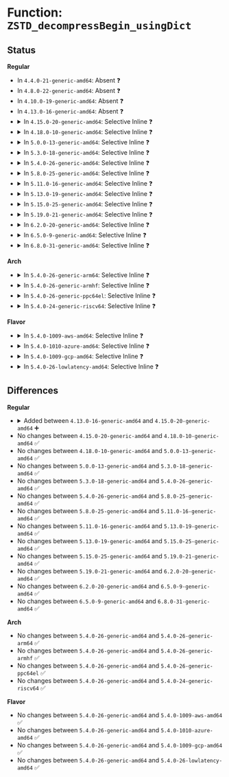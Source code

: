 # Function: <code>ZSTD_decompressBegin_usingDict</code>

## Status
<b>Regular</b>
<ul>
<li>
In <code>4.4.0-21-generic-amd64</code>: Absent ❓
</li>
<li>
In <code>4.8.0-22-generic-amd64</code>: Absent ❓
</li>
<li>
In <code>4.10.0-19-generic-amd64</code>: Absent ❓
</li>
<li>
In <code>4.13.0-16-generic-amd64</code>: Absent ❓
</li>
<li>
<details>
<summary>In <code>4.15.0-20-generic-amd64</code>: Selective Inline ❓</summary>

```c
size_t ZSTD_decompressBegin_usingDict(ZSTD_DCtx * dctx, const void * dict, size_t dictSize)
```

```json
{
  "name": "ZSTD_decompressBegin_usingDict",
  "collision_type": "Unique Global",
  "inline_type": "Selective",
  "funcs": [
    {
      "addr": 18446744071583789521,
      "name": "ZSTD_decompressBegin_usingDict",
      "external": true,
      "loc": "lib/zstd/decompress.c:1968",
      "file": "lib/zstd/decompress.c",
      "inline": "not declared, inlined",
      "caller_inline": [
        "lib/zstd/decompress.c:ZSTD_decompressDCtx"
      ],
      "caller_func": [
        "lib/zstd/decompress.c:ZSTD_decompressStream"
      ]
    }
  ],
  "symbols": [
    {
      "addr": 18446744071583765888,
      "name": "ZSTD_decompressBegin_usingDict",
      "section": ".text",
      "bind": "STB_GLOBAL",
      "size": 351
    }
  ]
}
```
</details>
</li>
<li>
<details>
<summary>In <code>4.18.0-10-generic-amd64</code>: Selective Inline ❓</summary>

```c
size_t ZSTD_decompressBegin_usingDict(ZSTD_DCtx * dctx, const void * dict, size_t dictSize)
```

```json
{
  "name": "ZSTD_decompressBegin_usingDict",
  "collision_type": "Unique Global",
  "inline_type": "Selective",
  "funcs": [
    {
      "addr": 18446744071583981552,
      "name": "ZSTD_decompressBegin_usingDict",
      "external": true,
      "loc": "lib/zstd/decompress.c:1968",
      "file": "lib/zstd/decompress.c",
      "inline": "not declared, inlined",
      "caller_inline": [],
      "caller_func": [
        "lib/zstd/decompress.c:ZSTD_decompressDCtx"
      ]
    }
  ],
  "symbols": [
    {
      "addr": 18446744071583981552,
      "name": "ZSTD_decompressBegin_usingDict",
      "section": ".text",
      "bind": "STB_GLOBAL",
      "size": 351
    }
  ]
}
```
</details>
</li>
<li>
<details>
<summary>In <code>5.0.0-13-generic-amd64</code>: Selective Inline ❓</summary>

```c
size_t ZSTD_decompressBegin_usingDict(ZSTD_DCtx * dctx, const void * dict, size_t dictSize)
```

```json
{
  "name": "ZSTD_decompressBegin_usingDict",
  "collision_type": "Unique Global",
  "inline_type": "Selective",
  "funcs": [
    {
      "addr": 18446744071584062688,
      "name": "ZSTD_decompressBegin_usingDict",
      "external": true,
      "loc": "lib/zstd/decompress.c:1968",
      "file": "lib/zstd/decompress.c",
      "inline": "not declared, inlined",
      "caller_inline": [],
      "caller_func": [
        "lib/zstd/decompress.c:ZSTD_decompressDCtx"
      ]
    }
  ],
  "symbols": [
    {
      "addr": 18446744071584062688,
      "name": "ZSTD_decompressBegin_usingDict",
      "section": ".text",
      "bind": "STB_GLOBAL",
      "size": 351
    }
  ]
}
```
</details>
</li>
<li>
<details>
<summary>In <code>5.3.0-18-generic-amd64</code>: Selective Inline ❓</summary>

```c
size_t ZSTD_decompressBegin_usingDict(ZSTD_DCtx * dctx, const void * dict, size_t dictSize)
```

```json
{
  "name": "ZSTD_decompressBegin_usingDict",
  "collision_type": "Unique Global",
  "inline_type": "Selective",
  "funcs": [
    {
      "addr": 18446744071584248608,
      "name": "ZSTD_decompressBegin_usingDict",
      "external": true,
      "loc": "lib/zstd/decompress.c:1969",
      "file": "lib/zstd/decompress.c",
      "inline": "not declared, inlined",
      "caller_inline": [],
      "caller_func": [
        "lib/zstd/decompress.c:ZSTD_decompressDCtx",
        "lib/zstd/decompress.c:ZSTD_decompressMultiFrame"
      ]
    }
  ],
  "symbols": [
    {
      "addr": 18446744071584248608,
      "name": "ZSTD_decompressBegin_usingDict",
      "section": ".text",
      "bind": "STB_GLOBAL",
      "size": 372
    }
  ]
}
```
</details>
</li>
<li>
<details>
<summary>In <code>5.4.0-26-generic-amd64</code>: Selective Inline ❓</summary>

```c
size_t ZSTD_decompressBegin_usingDict(ZSTD_DCtx * dctx, const void * dict, size_t dictSize)
```

```json
{
  "name": "ZSTD_decompressBegin_usingDict",
  "collision_type": "Unique Global",
  "inline_type": "Selective",
  "funcs": [
    {
      "addr": 18446744071584383408,
      "name": "ZSTD_decompressBegin_usingDict",
      "external": true,
      "loc": "lib/zstd/decompress.c:1969",
      "file": "lib/zstd/decompress.c",
      "inline": "not declared, inlined",
      "caller_inline": [],
      "caller_func": [
        "lib/zstd/decompress.c:ZSTD_decompressDCtx",
        "lib/zstd/decompress.c:ZSTD_decompressMultiFrame"
      ]
    }
  ],
  "symbols": [
    {
      "addr": 18446744071584383408,
      "name": "ZSTD_decompressBegin_usingDict",
      "section": ".text",
      "bind": "STB_GLOBAL",
      "size": 372
    }
  ]
}
```
</details>
</li>
<li>
<details>
<summary>In <code>5.8.0-25-generic-amd64</code>: Selective Inline ❓</summary>

```c
size_t ZSTD_decompressBegin_usingDict(ZSTD_DCtx * dctx, const void * dict, size_t dictSize)
```

```json
{
  "name": "ZSTD_decompressBegin_usingDict",
  "collision_type": "Unique Global",
  "inline_type": "Selective",
  "funcs": [
    {
      "addr": 18446744071584955136,
      "name": "ZSTD_decompressBegin_usingDict",
      "external": true,
      "loc": "lib/zstd/decompress.c:1969",
      "file": "lib/zstd/decompress.c",
      "inline": "not declared, inlined",
      "caller_inline": [],
      "caller_func": [
        "lib/zstd/decompress.c:ZSTD_decompressMultiFrame"
      ]
    }
  ],
  "symbols": [
    {
      "addr": 18446744071584955136,
      "name": "ZSTD_decompressBegin_usingDict",
      "section": ".text",
      "bind": "STB_GLOBAL",
      "size": 373
    }
  ]
}
```
</details>
</li>
<li>
<details>
<summary>In <code>5.11.0-16-generic-amd64</code>: Selective Inline ❓</summary>

```c
size_t ZSTD_decompressBegin_usingDict(ZSTD_DCtx * dctx, const void * dict, size_t dictSize)
```

```json
{
  "name": "ZSTD_decompressBegin_usingDict",
  "collision_type": "Unique Global",
  "inline_type": "Selective",
  "funcs": [
    {
      "addr": 18446744071585077712,
      "name": "ZSTD_decompressBegin_usingDict",
      "external": true,
      "loc": "lib/zstd/decompress.c:1969",
      "file": "lib/zstd/decompress.c",
      "inline": "not declared, inlined",
      "caller_inline": [],
      "caller_func": [
        "lib/zstd/decompress.c:ZSTD_decompressMultiFrame"
      ]
    }
  ],
  "symbols": [
    {
      "addr": 18446744071585077712,
      "name": "ZSTD_decompressBegin_usingDict",
      "section": ".text",
      "bind": "STB_GLOBAL",
      "size": 378
    }
  ]
}
```
</details>
</li>
<li>
<details>
<summary>In <code>5.13.0-19-generic-amd64</code>: Selective Inline ❓</summary>

```c
size_t ZSTD_decompressBegin_usingDict(ZSTD_DCtx * dctx, const void * dict, size_t dictSize)
```

```json
{
  "name": "ZSTD_decompressBegin_usingDict",
  "collision_type": "Unique Global",
  "inline_type": "Selective",
  "funcs": [
    {
      "addr": 18446744071584952976,
      "name": "ZSTD_decompressBegin_usingDict",
      "external": true,
      "loc": "lib/zstd/decompress.c:1969",
      "file": "lib/zstd/decompress.c",
      "inline": "not declared, inlined",
      "caller_inline": [],
      "caller_func": [
        "lib/zstd/decompress.c:ZSTD_decompressMultiFrame"
      ]
    }
  ],
  "symbols": [
    {
      "addr": 18446744071584952976,
      "name": "ZSTD_decompressBegin_usingDict",
      "section": ".text",
      "bind": "STB_GLOBAL",
      "size": 385
    }
  ]
}
```
</details>
</li>
<li>
<details>
<summary>In <code>5.15.0-25-generic-amd64</code>: Selective Inline ❓</summary>

```c
size_t ZSTD_decompressBegin_usingDict(ZSTD_DCtx * dctx, const void * dict, size_t dictSize)
```

```json
{
  "name": "ZSTD_decompressBegin_usingDict",
  "collision_type": "Unique Global",
  "inline_type": "Selective",
  "funcs": [
    {
      "addr": 18446744071585390128,
      "name": "ZSTD_decompressBegin_usingDict",
      "external": true,
      "loc": "lib/zstd/decompress.c:1969",
      "file": "lib/zstd/decompress.c",
      "inline": "not declared, inlined",
      "caller_inline": [],
      "caller_func": [
        "lib/zstd/decompress.c:ZSTD_decompressMultiFrame"
      ]
    }
  ],
  "symbols": [
    {
      "addr": 18446744071585390128,
      "name": "ZSTD_decompressBegin_usingDict",
      "section": ".text",
      "bind": "STB_GLOBAL",
      "size": 385
    }
  ]
}
```
</details>
</li>
<li>
<details>
<summary>In <code>5.19.0-21-generic-amd64</code>: Selective Inline ❓</summary>

```c
size_t ZSTD_decompressBegin_usingDict(ZSTD_DCtx * dctx, const void * dict, size_t dictSize)
```

```json
{
  "name": "ZSTD_decompressBegin_usingDict",
  "collision_type": "Unique Global",
  "inline_type": "Selective",
  "funcs": [
    {
      "addr": 18446744071586524752,
      "name": "ZSTD_decompressBegin_usingDict",
      "external": true,
      "loc": "lib/zstd/decompress/zstd_decompress.c:1354",
      "file": "lib/zstd/decompress/zstd_decompress.c",
      "inline": "not declared, inlined",
      "caller_inline": [],
      "caller_func": [
        "lib/zstd/decompress/zstd_decompress.c:ZSTD_decompressMultiFrame"
      ]
    }
  ],
  "symbols": [
    {
      "addr": 18446744071586524752,
      "name": "ZSTD_decompressBegin_usingDict",
      "section": ".text",
      "bind": "STB_GLOBAL",
      "size": 420
    }
  ]
}
```
</details>
</li>
<li>
<details>
<summary>In <code>6.2.0-20-generic-amd64</code>: Selective Inline ❓</summary>

```c
size_t ZSTD_decompressBegin_usingDict(ZSTD_DCtx * dctx, const void * dict, size_t dictSize)
```

```json
{
  "name": "ZSTD_decompressBegin_usingDict",
  "collision_type": "Unique Global",
  "inline_type": "Selective",
  "funcs": [
    {
      "addr": 18446744071587722048,
      "name": "ZSTD_decompressBegin_usingDict",
      "external": true,
      "loc": "lib/zstd/decompress/zstd_decompress.c:1400",
      "file": "lib/zstd/decompress/zstd_decompress.c",
      "inline": "not declared, inlined",
      "caller_inline": [],
      "caller_func": [
        "lib/zstd/decompress/zstd_decompress.c:ZSTD_decompressMultiFrame"
      ]
    }
  ],
  "symbols": [
    {
      "addr": 18446744071587722048,
      "name": "ZSTD_decompressBegin_usingDict",
      "section": ".text",
      "bind": "STB_GLOBAL",
      "size": 420
    }
  ]
}
```
</details>
</li>
<li>
<details>
<summary>In <code>6.5.0-9-generic-amd64</code>: Selective Inline ❓</summary>

```c
size_t ZSTD_decompressBegin_usingDict(ZSTD_DCtx * dctx, const void * dict, size_t dictSize)
```

```json
{
  "name": "ZSTD_decompressBegin_usingDict",
  "collision_type": "Unique Global",
  "inline_type": "Selective",
  "funcs": [
    {
      "addr": 18446744071587987696,
      "name": "ZSTD_decompressBegin_usingDict",
      "external": true,
      "loc": "lib/zstd/decompress/zstd_decompress.c:1419",
      "file": "lib/zstd/decompress/zstd_decompress.c",
      "inline": "not declared, inlined",
      "caller_inline": [],
      "caller_func": [
        "lib/zstd/decompress/zstd_decompress.c:ZSTD_decompressMultiFrame"
      ]
    }
  ],
  "symbols": [
    {
      "addr": 18446744071587987696,
      "name": "ZSTD_decompressBegin_usingDict",
      "section": ".text",
      "bind": "STB_GLOBAL",
      "size": 420
    }
  ]
}
```
</details>
</li>
<li>
<details>
<summary>In <code>6.8.0-31-generic-amd64</code>: Selective Inline ❓</summary>

```c
size_t ZSTD_decompressBegin_usingDict(ZSTD_DCtx * dctx, const void * dict, size_t dictSize)
```

```json
{
  "name": "ZSTD_decompressBegin_usingDict",
  "collision_type": "Unique Global",
  "inline_type": "Selective",
  "funcs": [
    {
      "addr": 18446744071588322480,
      "name": "ZSTD_decompressBegin_usingDict",
      "external": true,
      "loc": "lib/zstd/decompress/zstd_decompress.c:1419",
      "file": "lib/zstd/decompress/zstd_decompress.c",
      "inline": "not declared, inlined",
      "caller_inline": [],
      "caller_func": [
        "lib/zstd/decompress/zstd_decompress.c:ZSTD_decompressMultiFrame"
      ]
    }
  ],
  "symbols": [
    {
      "addr": 18446744071588322480,
      "name": "ZSTD_decompressBegin_usingDict",
      "section": ".text",
      "bind": "STB_GLOBAL",
      "size": 420
    }
  ]
}
```
</details>
</li>
</ul>
<b>Arch</b>
<ul>
<li>
<details>
<summary>In <code>5.4.0-26-generic-arm64</code>: Selective Inline ❓</summary>

```c
size_t ZSTD_decompressBegin_usingDict(ZSTD_DCtx * dctx, const void * dict, size_t dictSize)
```

```json
{
  "name": "ZSTD_decompressBegin_usingDict",
  "collision_type": "Unique Global",
  "inline_type": "Selective",
  "funcs": [
    {
      "addr": 18446603336496268320,
      "name": "ZSTD_decompressBegin_usingDict",
      "external": true,
      "loc": "lib/zstd/decompress.c:1969",
      "file": "lib/zstd/decompress.c",
      "inline": "not declared, inlined",
      "caller_inline": [],
      "caller_func": [
        "lib/zstd/decompress.c:ZSTD_decompressDCtx",
        "lib/zstd/decompress.c:ZSTD_decompressMultiFrame"
      ]
    }
  ],
  "symbols": [
    {
      "addr": 18446603336496268320,
      "name": "ZSTD_decompressBegin_usingDict",
      "section": ".text",
      "bind": "STB_GLOBAL",
      "size": 328
    }
  ]
}
```
</details>
</li>
<li>
<details>
<summary>In <code>5.4.0-26-generic-armhf</code>: Selective Inline ❓</summary>

```c
size_t ZSTD_decompressBegin_usingDict(ZSTD_DCtx * dctx, const void * dict, size_t dictSize)
```

```json
{
  "name": "ZSTD_decompressBegin_usingDict",
  "collision_type": "Unique Global",
  "inline_type": "Selective",
  "funcs": [
    {
      "addr": 3229611172,
      "name": "ZSTD_decompressBegin_usingDict",
      "external": true,
      "loc": "lib/zstd/decompress.c:1969",
      "file": "lib/zstd/decompress.c",
      "inline": "not declared, inlined",
      "caller_inline": [],
      "caller_func": [
        "lib/zstd/decompress.c:ZSTD_decompressDCtx",
        "lib/zstd/decompress.c:ZSTD_decompressMultiFrame"
      ]
    }
  ],
  "symbols": [
    {
      "addr": 3229611172,
      "name": "ZSTD_decompressBegin_usingDict",
      "section": ".text",
      "bind": "STB_GLOBAL",
      "size": 352
    }
  ]
}
```
</details>
</li>
<li>
<details>
<summary>In <code>5.4.0-26-generic-ppc64el</code>: Selective Inline ❓</summary>

```c
size_t ZSTD_decompressBegin_usingDict(ZSTD_DCtx * dctx, const void * dict, size_t dictSize)
```

```json
{
  "name": "ZSTD_decompressBegin_usingDict",
  "collision_type": "Unique Global",
  "inline_type": "Selective",
  "funcs": [
    {
      "addr": 13835058055290569056,
      "name": "ZSTD_decompressBegin_usingDict",
      "external": true,
      "loc": "lib/zstd/decompress.c:1969",
      "file": "lib/zstd/decompress.c",
      "inline": "not declared, inlined",
      "caller_inline": [],
      "caller_func": [
        "lib/zstd/decompress.c:ZSTD_decompressDCtx",
        "lib/zstd/decompress.c:ZSTD_decompressMultiFrame"
      ]
    }
  ],
  "symbols": [
    {
      "addr": 13835058055290569056,
      "name": "ZSTD_decompressBegin_usingDict",
      "section": ".text",
      "bind": "STB_GLOBAL",
      "size": 432
    }
  ]
}
```
</details>
</li>
<li>
<details>
<summary>In <code>5.4.0-24-generic-riscv64</code>: Selective Inline ❓</summary>

```c
size_t ZSTD_decompressBegin_usingDict(ZSTD_DCtx * dctx, const void * dict, size_t dictSize)
```

```json
{
  "name": "ZSTD_decompressBegin_usingDict",
  "collision_type": "Unique Global",
  "inline_type": "Selective",
  "funcs": [
    {
      "addr": 18446743936275325316,
      "name": "ZSTD_decompressBegin_usingDict",
      "external": true,
      "loc": "lib/zstd/decompress.c:1969",
      "file": "lib/zstd/decompress.c",
      "inline": "not declared, inlined",
      "caller_inline": [],
      "caller_func": [
        "lib/zstd/decompress.c:ZSTD_decompressDCtx",
        "lib/zstd/decompress.c:ZSTD_decompressMultiFrame"
      ]
    }
  ],
  "symbols": [
    {
      "addr": 18446743936275325316,
      "name": "ZSTD_decompressBegin_usingDict",
      "section": ".text",
      "bind": "STB_GLOBAL",
      "size": 422
    }
  ]
}
```
</details>
</li>
</ul>
<b>Flavor</b>
<ul>
<li>
<details>
<summary>In <code>5.4.0-1009-aws-amd64</code>: Selective Inline ❓</summary>

```c
size_t ZSTD_decompressBegin_usingDict(ZSTD_DCtx * dctx, const void * dict, size_t dictSize)
```

```json
{
  "name": "ZSTD_decompressBegin_usingDict",
  "collision_type": "Unique Global",
  "inline_type": "Selective",
  "funcs": [
    {
      "addr": 18446744071584352144,
      "name": "ZSTD_decompressBegin_usingDict",
      "external": true,
      "loc": "lib/zstd/decompress.c:1969",
      "file": "lib/zstd/decompress.c",
      "inline": "not declared, inlined",
      "caller_inline": [],
      "caller_func": [
        "lib/zstd/decompress.c:ZSTD_decompressDCtx",
        "lib/zstd/decompress.c:ZSTD_decompressMultiFrame"
      ]
    }
  ],
  "symbols": [
    {
      "addr": 18446744071584352144,
      "name": "ZSTD_decompressBegin_usingDict",
      "section": ".text",
      "bind": "STB_GLOBAL",
      "size": 372
    }
  ]
}
```
</details>
</li>
<li>
<details>
<summary>In <code>5.4.0-1010-azure-amd64</code>: Selective Inline ❓</summary>

```c
size_t ZSTD_decompressBegin_usingDict(ZSTD_DCtx * dctx, const void * dict, size_t dictSize)
```

```json
{
  "name": "ZSTD_decompressBegin_usingDict",
  "collision_type": "Unique Global",
  "inline_type": "Selective",
  "funcs": [
    {
      "addr": 18446744071584287344,
      "name": "ZSTD_decompressBegin_usingDict",
      "external": true,
      "loc": "lib/zstd/decompress.c:1969",
      "file": "lib/zstd/decompress.c",
      "inline": "not declared, inlined",
      "caller_inline": [],
      "caller_func": [
        "lib/zstd/decompress.c:ZSTD_decompressDCtx",
        "lib/zstd/decompress.c:ZSTD_decompressMultiFrame"
      ]
    }
  ],
  "symbols": [
    {
      "addr": 18446744071584287344,
      "name": "ZSTD_decompressBegin_usingDict",
      "section": ".text",
      "bind": "STB_GLOBAL",
      "size": 372
    }
  ]
}
```
</details>
</li>
<li>
<details>
<summary>In <code>5.4.0-1009-gcp-amd64</code>: Selective Inline ❓</summary>

```c
size_t ZSTD_decompressBegin_usingDict(ZSTD_DCtx * dctx, const void * dict, size_t dictSize)
```

```json
{
  "name": "ZSTD_decompressBegin_usingDict",
  "collision_type": "Unique Global",
  "inline_type": "Selective",
  "funcs": [
    {
      "addr": 18446744071584335056,
      "name": "ZSTD_decompressBegin_usingDict",
      "external": true,
      "loc": "lib/zstd/decompress.c:1969",
      "file": "lib/zstd/decompress.c",
      "inline": "not declared, inlined",
      "caller_inline": [],
      "caller_func": [
        "lib/zstd/decompress.c:ZSTD_decompressDCtx",
        "lib/zstd/decompress.c:ZSTD_decompressMultiFrame"
      ]
    }
  ],
  "symbols": [
    {
      "addr": 18446744071584335056,
      "name": "ZSTD_decompressBegin_usingDict",
      "section": ".text",
      "bind": "STB_GLOBAL",
      "size": 372
    }
  ]
}
```
</details>
</li>
<li>
<details>
<summary>In <code>5.4.0-26-lowlatency-amd64</code>: Selective Inline ❓</summary>

```c
size_t ZSTD_decompressBegin_usingDict(ZSTD_DCtx * dctx, const void * dict, size_t dictSize)
```

```json
{
  "name": "ZSTD_decompressBegin_usingDict",
  "collision_type": "Unique Global",
  "inline_type": "Selective",
  "funcs": [
    {
      "addr": 18446744071584441088,
      "name": "ZSTD_decompressBegin_usingDict",
      "external": true,
      "loc": "lib/zstd/decompress.c:1969",
      "file": "lib/zstd/decompress.c",
      "inline": "not declared, inlined",
      "caller_inline": [],
      "caller_func": [
        "lib/zstd/decompress.c:ZSTD_decompressDCtx",
        "lib/zstd/decompress.c:ZSTD_decompressMultiFrame"
      ]
    }
  ],
  "symbols": [
    {
      "addr": 18446744071584441088,
      "name": "ZSTD_decompressBegin_usingDict",
      "section": ".text",
      "bind": "STB_GLOBAL",
      "size": 372
    }
  ]
}
```
</details>
</li>
</ul>

## Differences
<b>Regular</b>
<ul>
<li>
<details>
<summary>Added between <code>4.13.0-16-generic-amd64</code> and <code>4.15.0-20-generic-amd64</code> ➕</summary>

```c
size_t ZSTD_decompressBegin_usingDict(ZSTD_DCtx * dctx, const void * dict, size_t dictSize)
```
</details>
</li>
<li>
No changes between <code>4.15.0-20-generic-amd64</code> and <code>4.18.0-10-generic-amd64</code> ✅
</li>
<li>
No changes between <code>4.18.0-10-generic-amd64</code> and <code>5.0.0-13-generic-amd64</code> ✅
</li>
<li>
No changes between <code>5.0.0-13-generic-amd64</code> and <code>5.3.0-18-generic-amd64</code> ✅
</li>
<li>
No changes between <code>5.3.0-18-generic-amd64</code> and <code>5.4.0-26-generic-amd64</code> ✅
</li>
<li>
No changes between <code>5.4.0-26-generic-amd64</code> and <code>5.8.0-25-generic-amd64</code> ✅
</li>
<li>
No changes between <code>5.8.0-25-generic-amd64</code> and <code>5.11.0-16-generic-amd64</code> ✅
</li>
<li>
No changes between <code>5.11.0-16-generic-amd64</code> and <code>5.13.0-19-generic-amd64</code> ✅
</li>
<li>
No changes between <code>5.13.0-19-generic-amd64</code> and <code>5.15.0-25-generic-amd64</code> ✅
</li>
<li>
No changes between <code>5.15.0-25-generic-amd64</code> and <code>5.19.0-21-generic-amd64</code> ✅
</li>
<li>
No changes between <code>5.19.0-21-generic-amd64</code> and <code>6.2.0-20-generic-amd64</code> ✅
</li>
<li>
No changes between <code>6.2.0-20-generic-amd64</code> and <code>6.5.0-9-generic-amd64</code> ✅
</li>
<li>
No changes between <code>6.5.0-9-generic-amd64</code> and <code>6.8.0-31-generic-amd64</code> ✅
</li>
</ul>
<b>Arch</b>
<ul>
<li>
No changes between <code>5.4.0-26-generic-amd64</code> and <code>5.4.0-26-generic-arm64</code> ✅
</li>
<li>
No changes between <code>5.4.0-26-generic-amd64</code> and <code>5.4.0-26-generic-armhf</code> ✅
</li>
<li>
No changes between <code>5.4.0-26-generic-amd64</code> and <code>5.4.0-26-generic-ppc64el</code> ✅
</li>
<li>
No changes between <code>5.4.0-26-generic-amd64</code> and <code>5.4.0-24-generic-riscv64</code> ✅
</li>
</ul>
<b>Flavor</b>
<ul>
<li>
No changes between <code>5.4.0-26-generic-amd64</code> and <code>5.4.0-1009-aws-amd64</code> ✅
</li>
<li>
No changes between <code>5.4.0-26-generic-amd64</code> and <code>5.4.0-1010-azure-amd64</code> ✅
</li>
<li>
No changes between <code>5.4.0-26-generic-amd64</code> and <code>5.4.0-1009-gcp-amd64</code> ✅
</li>
<li>
No changes between <code>5.4.0-26-generic-amd64</code> and <code>5.4.0-26-lowlatency-amd64</code> ✅
</li>
</ul>
